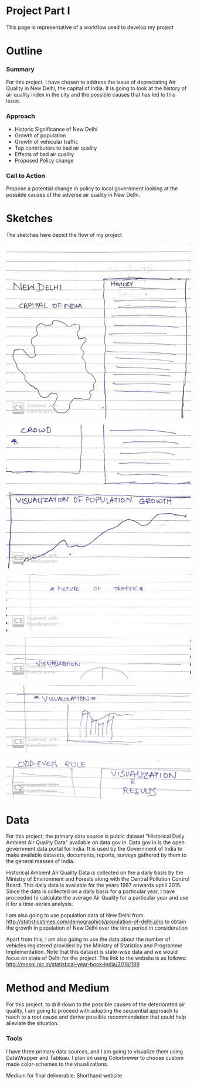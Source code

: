 # Project Part I
This page is representative of a workflow used to develop my project

# Outline
<h3> Summary </h3>
For this project, I have chosen to address the issue of depreciating Air Quality in New Delhi, the capital of India. It is going to look at the history of air quality index in the city and the possible causes that has led to this issue. 

<h3>Approach</h3>

- Historic Significance of New Delhi
- Growth of population 
- Growth of vehicular traffic
- Top contributors to bad air quality
- Effects of bad air quality
- Proposed Policy change

<h3> Call to Action </h3>
Propose a potential change in policy to local government looking at the possible causes of the adverse air quality in New Delhi.

# Sketches
The sketches here depict the flow of my project

![sketch1](https://raw.githubusercontent.com/mkgada/TellingStoriesWithData/master/sketchesproject_1.jpg)

![sketch2](https://raw.githubusercontent.com/mkgada/TellingStoriesWithData/master/sketchesproject_2.jpg)

![sketch3](https://raw.githubusercontent.com/mkgada/TellingStoriesWithData/master/sketchesproject_3.jpg)

![sketch4](https://raw.githubusercontent.com/mkgada/TellingStoriesWithData/master/sketchesproject_4.jpg)

![sketch5](https://raw.githubusercontent.com/mkgada/TellingStoriesWithData/master/sketchesproject_5.jpg)

![sketch6](https://raw.githubusercontent.com/mkgada/TellingStoriesWithData/master/sketchesproject_6.jpg)


# Data
For this project, the primary data source is public dataset "Historical Daily Ambient Air Quality Data" available on data.gov.in.
Data.gov.in is the open government data portal for India. It is used by the Government of India to make available datasets, documents, reports, surveys gathered by them to the general masses of India.

Historical Ambient Air Quality Data is collected on the a daily basis by the Ministry of Environment and Forests along with the Central Pollution Control Board. This daily data is available for the years 1987 onwards uptill 2015. Since the data is collected on a daily basis for a particular year, I have proceeded to calculate the average Air Quality for a particular year and use it for a time-series analysis.

I am also going to use population data of New Delhi from http://statisticstimes.com/demographics/population-of-delhi.php to obtain the growth in population of New Delhi over the time period in consideration

Apart from this, I am also going to use the data about the number of vehicles registered provided by the Ministry of Statistics and Programme Implementation. Note that this dataset is state-wise data and we would focus on state of Delhi for the project. The link to the website is as follows: http://mospi.nic.in/statistical-year-book-india/2018/189


# Method and Medium
For this project, to drill down to the possible causes of the deteriorated air quality, I am going to proceed with adopting the sequential approach to reach to a root cause and derive possible recommendation that could help alleviate the situation.


<h3>Tools</h3>
I have three primary data sources, and I am going to visualize them using DataWrapper and Tableau. I plan on using Colorbrewer to choose custom made color-schemes to the visualizations.

Medium for final deliverable: Shorthand website
